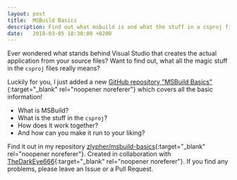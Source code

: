 ```yaml
---
layout: post
title:  MSBuild Basics
description: Find out what msbuild is and what the stuff in a csproj file really means
date:   2018-03-05 18:30:00 +0200
---
```


Ever wondered what stands behind Visual Studio that creates the actual application from your source files? Want to find out, what all the magic stuff in the `csproj` files really means?

Luckily for you, I just added a new [GitHub repository "MSBuild Basics"](https://github.com/zlypher/msbuild-basics){:target="_blank" rel="noopener noreferer"} which covers all the basic information!

* What is MSBuild?
* What is the stuff in the `csproj`?
* How does it work together?
* And how can you make it run to your liking?

Find it out in my repository [zlypher/msbuild-basics](https://github.com/zlypher/msbuild-basics){:target="_blank" rel="noopener noreferer"}. Created in collaboration with [TheDarkEye666](https://github.com/TheDarkEye666){:target="_blank" rel="noopener noreferer"}. If you find any problems, please leave an Issue or a Pull Request.